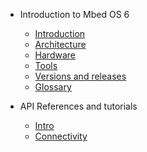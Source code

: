 - Introduction to Mbed OS 6

    - [Introduction](introduction/introduction)
    - [Architecture](introduction/arch_for_intro)
    - [Hardware](introduction/hardware)
    - [Tools](introduction/tools)
    - [Versions and releases](introduction/release_process)
    - [Glossary](introduction/terms)

- API References and tutorials

    - [Intro](api/api)
    - [Connectivity](api/connectivity)

